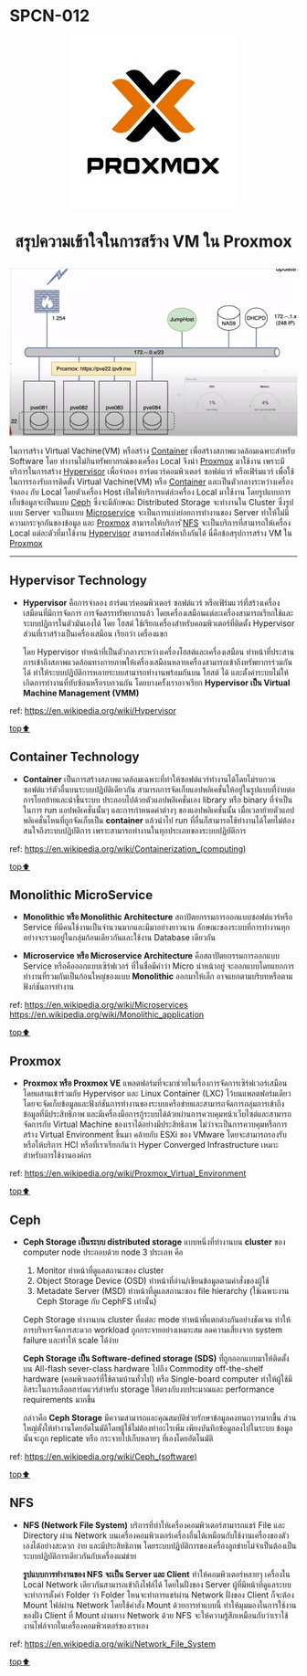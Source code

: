 # SPCN-012

<p align="center"><a href="https://pve22.ipv9.me/#v1:0:18:4:::::::"> <img src="Sceenshots/logo.png"width=300 alt="Paris"></a></p>

# <p align="center">สรุปความเข้าใจในการสร้าง VM ใน Proxmox</p>

<p align="center"><img src="Sceenshots/pic.png"></p>

ในการสร้าง Virtual Vachine(VM) หรือสร้าง [Container](#container-technology) เพื่อสร้างสภาพแวดล้อมเฉพาะสำหรับ Software โดย ทำงานไม่กินทรัพยากรณ์ของเครื่อง Local จึงนำ [Proxmox](#proxmox) มาใช้งาน เพราะมีบริการในการสร้าง [Hypervisor](#hypervisor-technology) เพื่อจำลอง ฮาร์ดแวร์คอมพิวเตอร์ ซอฟต์แวร์ หรือเฟิร์มแวร์ เพื่อใช้ในการรองรับการติดตั้ง Virtual Vachine(VM) หรือ [Container](#container-technology)  และเป็นตัวกลางระหว่างเครื่องจำลอง กับ Local โดยตัวเครื่อง Host เปิดให้บริการแต่ล่ะเครื่อง Local มาใช้งาน โดยรูปแบบการเก็บข้อมูลจะเป็นแบบ [Ceph](#ceph) ซึ่งจะมีลักษณะ Distributed Storage จะทำงานใน Cluster ซึ่งรูปแบบ Server จะเป็นแบบ [Microservice](#monolithic-microservice) จะเป็นการแบ่งย่อยการทำงานของ Server ทำให้ไม่มีความกระจุกกันของข้อมูล และ [Proxmox](#proxmox) สามารถให้บริการ ิ[NFS](#nfs) จะเป็นบริการที่สามารถให้เครื่อง Local แต่ละตัวที่มาใช้งาน [Hypervisor](#hypervisor-technology) สามารถส่งไฟล์หาถึงกันได้ นี่คือข้อสรุปการสร้าง VM ใน [Proxmox](#proxmox) 

------
## Hypervisor Technology 
* **Hypervisor** คือการจำลอง ฮาร์ดแวร์คอมพิวเตอร์ ซอฟต์แวร์ หรือเฟิร์มแวร์ที่สร้างเครื่องเสมือนที่มีการจัดการ การจัดสรรทรัพยากรแล้ว โดยเครื่องเสมือนแต่ละเครื่องสามารถเรียกใช้และระบบปฏิการในตัวมันเองได้ โดย โฮสต์ ใช้เรียกเครื่องสำหรับคอมพิวเตอร์ที่ติดตั้ง Hypervisor ส่วนที่เราสร้างเป็นเครื่องเสมือน เรียกว่า เครื่องแขก

    โดย Hypervisor ทำหน้าที่เป็นตัวกลางระหว่างเครื่องโฮสต์และเครื่องเสมือน ทำหน้าที่ประสานการเข้าถึงสภาพแวดล้อมทางกายภาพให้เครื่องเสมือนหลายเครื่องสามารถเข้าถึงทรัพยากรร่วมกันได้ ทำให้ระบบปฏิบัติการหลายระบบสามารถทำงานพร้อมกันบน โฮสต์ ได้ และตั้งค่าระบบไม่ให้เกิดการทำงานที่ทับซ้อนหรือรบกวนกัน โดยบางครั้งเราอาจเรียก **Hypervisor เป็น Virtual Machine Management (VMM)**

ref: https://en.wikipedia.org/wiki/Hypervisor

   [top⬆️](#spcn-012)
## Container Technology 
* **Container** เป็นการสร้างสภาพแวดล้อมเฉพาะที่ทำให้ซอฟต์แวร์ทำงานได้โดยไม่รบกวนซอฟต์แวร์ตัวอื่นบนระบบปฏิบัติเดียวกัน สามารถการจัดเก็บแอปพลิเคชั่นให้อยู่ในรูปแบบที่ง่ายต่อการโยกย้ายและนำขึ้นระบบ ประกอบไปด้วยตัวแอปพลิเคชั่นเอง library หรือ binary ที่จำเป็นในการ run แอปพลิเคชั่นนั้นๆ และการกำหนดค่าต่างๆ ของแอปพลิเคชั่นนั้น เมื่อเวลาย้ายตัวแอปพลิเคชั่นไหนที่ถูกจัดเก็บเป็น **container** แล้วนำไป run ที่อื่นก็สามารถใช้ทำงานได้โดยไม่ต้องสนใจถึงระบบปฏิบัติการ เพราะสามารถทำงานในทุกประเภทของระบบปฏิบัติการ

ref: https://en.wikipedia.org/wiki/Containerization_(computing)

   [top⬆️](#spcn-012)
## Monolithic MicroService 
* **Monolithic หรือ Monolithic  Architecture** สถาปัตยกรรมการออกแบบซอฟต์แวร์หรือ Service ที่มีคนใช้งานเป็นจำนวนมากและมีมาอย่างยาวนาน ลักษณะของระบบที่การทำงานทุกอย่างจะรวมอยู่ในกลุ่มก้อนเดียวกันและใช้งาน Database เดียวกัน

* **Microservice หรือ Microservice  Architecture** คือสถาปัตยกรรมการออกแบบ Service หรือคือออกแบบเซิร์ฟเวอร์ ที่ในชื่อมีคำว่า Micro นำหน้าอยู่ จะออกแบบโดยแยกการทำงานที่รวมกันเป็นก้อนใหญ่ของแบบ **Monolithic** ออกมาให้เล็ก อาจแยกตามบริบทหรือตามฟังก์ชันการทำงาน

ref: https://en.wikipedia.org/wiki/Microservices 
     https://en.wikipedia.org/wiki/Monolithic_application

   [top⬆️](#spcn-012)
## Proxmox 
* **Proxmox หรือ Proxmox VE** แพลตฟอร์มที่จะมาช่วยในเรื่องการจัดการเซิร์ฟเวอร์เสมือน โดยผสานเข้าร่วมกับ Hypervisor และ Linux Container (LXC) ไว้บนแพลตฟอร์มเดียว โดยจะจัดเก็บข้อมูลและฟังก์ชันการทำงานของระบบเครือข่ายและสามารถจัดการกลุ่มการเข้าถึงข้อมูลที่มีประสิทธิภาพ และมีเครื่องมือการกู้ระบบได้ด้วยผ่านการควบคุมหน้าเว็บไซต์และสามารถจัดการกับ Virtual Machine ของเราได้อย่างมีประสิทธิภาพ ไม่ว่าจะเป็นการควบคุมหรือการสร้าง Virtual Environment ขึ้นมา คล้ายกับ ESXi ของ VMware โดยจะสามารถรองรับหรือให้บริการ HCI หรือที่เราเรียกกันว่า Hyper Converged Infrastructure เหมาะสำหรับการใช้งานองค์กร

ref: https://en.wikipedia.org/wiki/Proxmox_Virtual_Environment

   [top⬆️](#spcn-012)
## Ceph
* 	**Ceph Storage เป็นระบบ distributed storage** แบบหนึ่งที่ทำงานบน **cluster** ของ computer node ประกอบด้วย node 3 ประเภท คือ 
    1)	Monitor ทำหน้าที่ดูแลสถานะของ cluster
    2)	Object Storage Device (OSD) ทำหน้าที่อ่าน/เขียนข้อมูลตามคำสั่งของผู้ใช้ 
    3)	Metadate Server (MSD) ทำหน้าที่ดูแลสถานะของ file hierarchy (ใช้เฉพาะงาน Ceph Storage กับ CephFS เท่านั้น)

    Ceph Storage ทำงานบน cluster ที่แต่ละ mode ทำหน้าที่แตกต่างกันอย่างชัดเจน ทำให้การบริหารจัดการสะดวก workload ถูกกระจายอย่างเหมาะสม ลดความเสี่ยงจาก system failure และทำให้ scale ได้ง่าย

	**Ceph Storage เป็น Software-defined storage (SDS)** ที่ถูกออกแบบมาให้ติดตั้งบน All-flash sever-class hardware ไปถึง Commodity off-the-shelf hardware (คอมพิวเตอร์ที่ใช้ตามบ้านทั่วไป) หรือ Single-board computer ทำให้ผู้ใช้มีอิสระในการเลือกฮาร์ดแวร์สำหรับ storage ให้ตรงกับงบประมาณและ performance requirements มากขึ้น

    กล่าวคือ **Ceph Storage** มีความสามารถและคุณสมบัติช่วยรักษาข้อมูลคงทนถาวรมากขื้น ส่วนใหญ่ตั้งให้ทำงานโดยอัตโนมัติโดยผู้ใช้ไม่ต้องทำอะไรเพิ่ม  เพียงบันทึกข้อมูลลงไปในระบบ ข้อมูลนั้นจะถูก replicate หรือ กระจายไปเก็บหลายๆ ที่เองโดยอัตโนมัติ

ref: https://en.wikipedia.org/wiki/Ceph_(software)

   [top⬆️](#spcn-012)
## NFS 
* **NFS (Network File System)** บริการที่ทำให้เครื่องคอมพิวเตอร์สามารถแชร์ File และ Directory ผ่าน Network บนเครื่องคอมพิวเตอร์เครื่องอื่นได้เหมือนกับใช้งานเครื่องของตัวเองได้อย่างสะดวก ง่าย และมีประสิทธิภาพ โดยระบบปฏิบัติการของเครื่องลูกข่ายไม่จำเป็นต้องเป็นระบบปฏิบัติการเดียวกันกับเครื่องแม่ข่าย 

    **รูปแบบการทำงานของ NFS จะเป็น Server และ Client** ทำให้คอมพิวเตอร์หลายๆ เครื่องใน Local Network เดียวกันสามารถเข้าถึงไฟล์ได้ โดยในฝั่งของ Server ผู้ที่มีหน้าที่ดูแลระบบจะทำการตั้งค่า Folder ว่า Folder ไหนจะทำการแชร์ผ่าน Network ฝั่งของ Client ก็จะต้อง Mount ไฟล์ผ่าน Network โดยใช้คำสั่ง Mount ด้วยการทำแบบนี้ ทำให้มุมมองในการใช้งานของฝั่ง Client ที่ Mount ผ่านทาง Network ด้วย NFS จะให้ความรู้สึกเหมือนกับว่าเราใช้งานไฟล์จากในเครื่องคอมพิวเตอร์ของเราเอง

ref: https://en.wikipedia.org/wiki/Network_File_System

   [top⬆️](#spcn-012)
